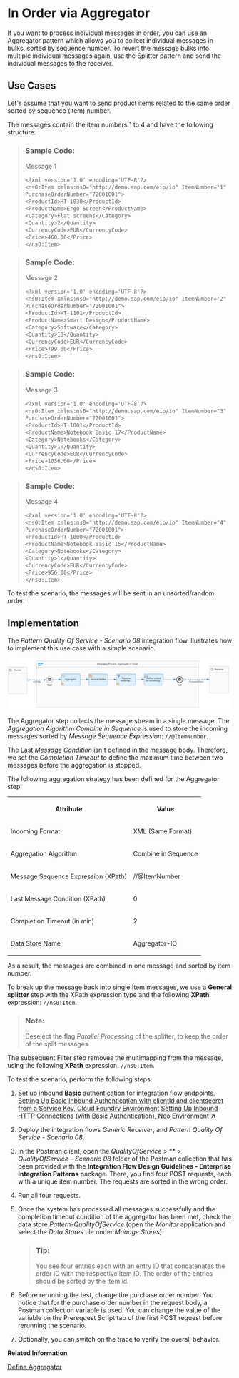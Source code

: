<!-- loio068cfc7cdaf54d71a51726dff203da5b -->

# In Order via Aggregator

If you want to process individual messages in order, you can use an Aggregator pattern which allows you to collect individual messages in bulks, sorted by sequence number. To revert the message bulks into multiple individual messages again, use the Splitter pattern and send the individual messages to the receiver.



<a name="loio068cfc7cdaf54d71a51726dff203da5b__section_f5x_znf_tsb"/>

## Use Cases

Let's assume that you want to send product items related to the same order sorted by sequence \(item\) number.

The messages contain the item numbers 1 to 4 and have the following structure:

> ### Sample Code:  
> Message 1
> 
> ```
> <?xml version='1.0' encoding='UTF-8'?>
> <ns0:Item xmlns:ns0="http://demo.sap.com/eip/io" ItemNumber="1" PurchaseOrderNumber="72001001">
> <ProductId>HT-1030</ProductId>
> <ProductName>Ergo Screen</ProductName>
> <Category>Flat screens</Category>
> <Quantity>2</Quantity>
> <CurrencyCode>EUR</CurrencyCode>
> <Price>460.00</Price>
> </ns0:Item>
> 
> ```

> ### Sample Code:  
> Message 2
> 
> ```
> <?xml version='1.0' encoding='UTF-8'?>
> <ns0:Item xmlns:ns0="http://demo.sap.com/eip/io" ItemNumber="2" PurchaseOrderNumber="72001001">
> <ProductId>HT-1101</ProductId>
> <ProductName>Smart Design</ProductName>
> <Category>Software</Category>
> <Quantity>10</Quantity>
> <CurrencyCode>EUR</CurrencyCode>
> <Price>799.00</Price>
> </ns0:Item>
> 
> ```

> ### Sample Code:  
> Message 3
> 
> ```
> <?xml version='1.0' encoding='UTF-8'?>
> <ns0:Item xmlns:ns0="http://demo.sap.com/eip/io" ItemNumber="3" PurchaseOrderNumber="72001001">
> <ProductId>HT-1001</ProductId>
> <ProductName>Notebook Basic 17</ProductName>
> <Category>Notebooks</Category>
> <Quantity>1</Quantity>
> <CurrencyCode>EUR</CurrencyCode>
> <Price>1056.00</Price>
> </ns0:Item>
> 
> ```

> ### Sample Code:  
> Message 4
> 
> ```
> <?xml version='1.0' encoding='UTF-8'?>
> <ns0:Item xmlns:ns0="http://demo.sap.com/eip/io" ItemNumber="4" PurchaseOrderNumber="72001001">
> <ProductId>HT-1000</ProductId>
> <ProductName>Notebook Basic 15</ProductName>
> <Category>Notebooks</Category>
> <Quantity>1</Quantity>
> <CurrencyCode>EUR</CurrencyCode>
> <Price>956.00</Price>
> </ns0:Item>
> 
> ```

To test the scenario, the messages will be sent in an unsorted/random order.



<a name="loio068cfc7cdaf54d71a51726dff203da5b__section_xsd_n4f_tsb"/>

## Implementation

The *Pattern Quality Of Service - Scenario 08* integration flow illustrates how to implement this use case with a simple scenario.

![](images/In_Order_via_Aggregator_01_9f686e2.png)

The Aggregator step collects the message stream in a single message. The *Aggregation Algorithm* *Combine in Sequence* is used to store the incoming messages sorted by *Message Sequence Expression*: `//@ItemNumber`.

The Last *Message Condition* isn't defined in the message body. Therefore, we set the *Completion Timeout* to define the maximum time between two messages before the aggregation is stopped.

The following aggregation strategy has been defined for the Aggregator step:


<table>
<tr>
<th valign="top">

Attribute



</th>
<th valign="top">

Value



</th>
</tr>
<tr>
<td valign="top">

Incoming Format



</td>
<td valign="top">

XML \(Same Format\)



</td>
</tr>
<tr>
<td valign="top">

Aggregation Algorithm



</td>
<td valign="top">

Combine in Sequence



</td>
</tr>
<tr>
<td valign="top">

Message Sequence Expression \(XPath\)



</td>
<td valign="top">

//@ItemNumber



</td>
</tr>
<tr>
<td valign="top">

Last Message Condition \(XPath\)



</td>
<td valign="top">

0



</td>
</tr>
<tr>
<td valign="top">

Completion Timeout \(in min\)



</td>
<td valign="top">

2



</td>
</tr>
<tr>
<td valign="top">

Data Store Name



</td>
<td valign="top">

Aggregator-IO



</td>
</tr>
</table>

As a result, the messages are combined in one message and sorted by item number.

To break up the message back into single Item messages, we use a **General splitter** step with the XPath expression type and the following **XPath** expression: `//ns0:Item`.

> ### Note:  
> Deselect the flag *Parallel Processing* of the splitter, to keep the order of the split messages.

The subsequent Filter step removes the multimapping from the message, using the following **XPath** expression: `//ns0:Item`.



To test the scenario, perform the following steps:

1.  Set up inbound **Basic** authentication for integration flow endpoints. [Setting Up Basic Inbound Authentication with clientId and clientsecret from a Service Key, Cloud Foundry Environment](../40-RemoteSystems/basic-authentication-with-clientid-and-clientsecret-for-integration-flow-processing-647eeb3.md) [Setting Up Inbound HTTP Connections (with Basic Authentication), Neo Environment](https://help.sap.com/viewer/368c481cd6954bdfa5d0435479fd4eaf/Cloud/en-US/391c45cfcd0f4435952ab085283b7f7d.html "") :arrow_upper_right: 
2.  Deploy the integration flows *Generic Receiver*, and *Pattern Quality Of Service - Scenario 08*.
3.  In the Postman client, open the *QualityOfService* \> ** \> *QualityOfService – Scenario 08* folder of the Postman collection that has been provided with the **Integration Flow Design Guidelines - Enterprise Integration Patterns** package. There, you find four POST requests, each with a unique item number. The requests are sorted in the wrong order.
4.  Run all four requests.
5.  Once the system has processed all messages successfully and the completion timeout condition of the aggregator has been met, check the data store *Pattern-QualityOfService* \(open the *Monitor* application and select the *Data Stores* tile under *Manage Stores*\).

    > ### Tip:  
    > You see four entries each with an entry ID that concatenates the order ID with the respective item ID. The order of the entries should be sorted by the item id.

6.  Before rerunning the test, change the purchase order number. You notice that for the purchase order number in the request body, a Postman collection variable is used. You can change the value of the variable on the Prerequest Script tab of the first POST request before rerunning the scenario.
7.  Optionally, you can switch on the trace to verify the overall behavior.

**Related Information**  


[Define Aggregator](define-aggregator-aa23816.md "")

